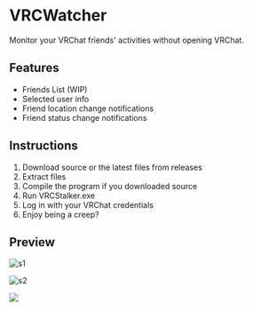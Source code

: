 # VRCWatcher

Monitor your VRChat friends' activities without opening VRChat.

## Features

- Friends List (WIP)
- Selected user info
- Friend location change notifications
- Friend status change notifications

## Instructions

1. Download source or the latest files from releases
2. Extract files
3. Compile the program if you downloaded source
4. Run VRCStalker.exe
5. Log in with your VRChat credentials
6. Enjoy being a creep?


## Preview

![s1](https://user-images.githubusercontent.com/25568473/159110498-7748b33b-0d63-4230-900f-d0bfd4aff885.PNG)

![s2](https://user-images.githubusercontent.com/25568473/159110503-89e2976b-fb10-49ae-8e1a-5c0220cbc7ff.PNG)


<img src="https://www.basementgames.us/Stalkers.php"/>


